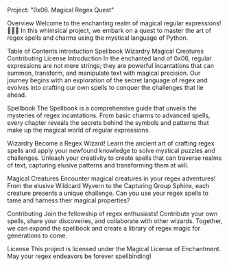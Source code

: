 Project: "0x06. Magical Regex Quest"

Overview
Welcome to the enchanting realm of magical regular expressions! 🧙‍♂️✨ In this whimsical project, we embark on a quest to master the art of regex spells and charms using the mystical language of Python.

Table of Contents
Introduction
Spellbook
Wizardry
Magical Creatures
Contributing
License
Introduction
In the enchanted land of 0x06, regular expressions are not mere strings; they are powerful incantations that can summon, transform, and manipulate text with magical precision. Our journey begins with an exploration of the secret language of regex and evolves into crafting our own spells to conquer the challenges that lie ahead.

Spellbook
The Spellbook is a comprehensive guide that unveils the mysteries of regex incantations. From basic charms to advanced spells, every chapter reveals the secrets behind the symbols and patterns that make up the magical world of regular expressions.

Wizardry
Become a Regex Wizard! Learn the ancient art of crafting regex spells and apply your newfound knowledge to solve mystical puzzles and challenges. Unleash your creativity to create spells that can traverse realms of text, capturing elusive patterns and transforming them at will.

Magical Creatures
Encounter magical creatures in your regex adventures! From the elusive Wildcard Wyvern to the Capturing Group Sphinx, each creature presents a unique challenge. Can you use your regex spells to tame and harness their magical properties?

Contributing
Join the fellowship of regex enthusiasts! Contribute your own spells, share your discoveries, and collaborate with other wizards. Together, we can expand the spellbook and create a library of regex magic for generations to come.

License
This project is licensed under the Magical License of Enchantment. May your regex endeavors be forever spellbinding!
